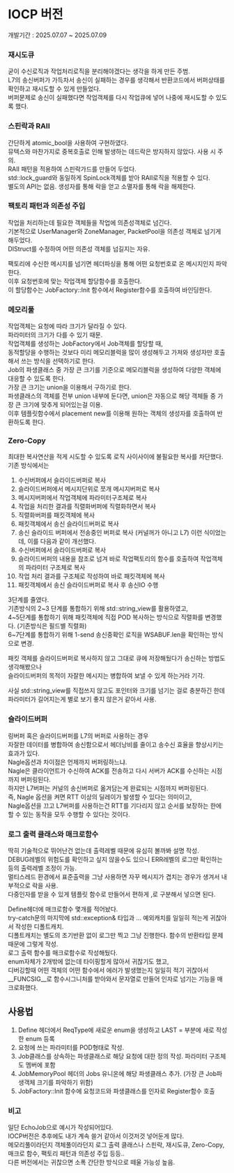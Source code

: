 # IOCP 버전
개발기간 : 2025.07.07 ~ 2025.07.09 <br/>

### 재시도큐
굳이 수신로직과 작업처리로직을 분리해야겠다는 생각을 하게 만든 주범. <br/>
L7의 송신버퍼가 가득차서 송신이 실패하는 경우를 생각해서 반환코드에서 버퍼상태를 확인하고 재시도할 수 있게 만들었다. <br/>
버퍼문제로 송신이 실패했다면 작업객체를 다시 작업큐에 넣어 나중에 재시도할 수 있도록 했다. <br/>

### 스핀락과 RAII
간단하게 atomic_bool을 사용하여 구현하였다. <br/>
뮤텍스와 마찬가지로 중복호출로 인해 발생하는 데드락은 방지하지 않았다. 사용 시 주의. <br/>
RAII 패턴을 적용하여 스핀락가드를 만들어 두었다. <br/>
std::lock_guard와 동일하게 SpinLock객체를 받아 RAII로직을 적용할 수 있다. <br/>
별도의 API는 없음. 생성자를 통해 락을 얻고 소멸자를 통해 락을 해제한다. <br/>

### 팩토리 패턴과 의존성 주입
작업을 처리하는데 필요한 객체들을 작업에 의존성객체로 넘긴다. <br/>
기본적으로 UserManager와 ZoneManager, PacketPool을 의존성 객체로 넘기게 해두었다. <br/>
DIStruct를 수정하여 어떤 의존성 객체를 넘길지는 자유. <br/>

팩토리에 수신한 메시지를 넘기면 헤더파싱을 통해 어떤 요청번호로 온 메시지인지 파악한다. <br/>
이후 요청번호에 맞는 작업객체 할당함수를 호출한다. <br/>
이 할당함수는 JobFactory::Init 함수에서 Register함수를 호출하여 바인딩한다. <br/>

### 메모리풀
작업객체는 요청에 따라 크기가 달라질 수 있다. <br/>
파라미터의 크기가 다를 수 있기 때문. <br/>
작업객체를 생성하는 JobFactory에서 Job객체를 할당할 때, <br/>
동적할당을 수행하는 것보다 미리 메모리블럭을 많이 생성해두고 가져와 생성자만 호출해서 쓰는 방식을 선택하기로 한다. <br/>
Job의 파생클래스 중 가장 큰 크기를 기준으로 메모리블럭을 생성하여 다양한 객체에 대응할 수 있도록 한다. <br/>
가장 큰 크기는 union을 이용해서 구하기로 한다. <br/>
파생클래스의 객체를 전부 union 내부에 둔다면, union은 자동으로 해당 객체들 중 가장 큰 크기에 맞추게 되어있는걸 이용. <br/>
이후 템플릿함수에서 placement new를 이용해 원하는 객체의 생성자를 호출하여 반환하도록 한다. <br/>

### Zero-Copy
최대한 복사연산을 적게 시도할 수 있도록 로직 사이사이에 불필요한 복사를 차단했다. <br/>
기존 방식에서는 <br/>
1. 수신버퍼에서 슬라이드버퍼로 복사
2. 슬라이드버퍼에서 메시지단위로 쪼개 메시지버퍼로 복사
3. 메시지버퍼에서 작업객체에 파라미터구조체로 복사
4. 작업을 처리한 결과를 직렬화버퍼에 직렬화하면서 복사
5. 직렬화버퍼를 패킷객체에 복사
6. 패킷객체에서 송신 슬라이드버퍼로 복사
7. 송신 슬라이드 버퍼에서 전송중인 버퍼로 복사 (커널꺼가 아니고 L7)
이런 식이었는데, 이를 다음과 같이 개선했다. <br/>
1. 수신버퍼에서 슬라이드버퍼로 복사
2. 슬라이드버퍼의 내용을 참조로 넘겨 바로 작업팩토리의 함수를 호출하여 작업객체의 파라미터 구조체로 복사
3. 작업 처리 결과를 구조체로 작성하여 바로 패킷객체에 복사
4. 패킷객체에서 송신 슬라이드버퍼로 복사 후 송신IO 수행

3단계를 줄였다. <br/>
기존방식의 2~3 단계를 통합하기 위해 std::string_view를 활용하였고, <br/>
4~5단계를 통합하기 위해 패킷객체에 직접 POD 복사하는 방식으로 직렬화를 변경했다. (기존방식은 필드별 직렬화) <br/>
6~7단계를 통합하기 위해 1-send 송신중확인 로직을 WSABUF.len을 확인하는 방식으로 변경. <br/>

패킷 객체를 슬라이드버퍼로 복사하지 않고 그대로 큐에 저장해뒀다가 송신하는 방법도 생각해봤으나 <br/>
슬라이드버퍼의 목적이 자잘한 메시지는 병합하여 보낼 수 있게 하는거라 기각. <br/>

사실 std::string_view를 직접쓰지 않고도 포인터와 크기를 넘기는 걸로 충분하긴 한데 <br/>
파라미터가 길어지는게 별로 보기 좋지 않은거 같아서 사용. <br/>

### 슬라이드버퍼
링버퍼 혹은 슬라이드버퍼를 L7의 버퍼로 사용하는 경우 <br/>
자잘한 데이터를 병합하여 송신함으로서 헤더낭비를 줄이고 송수신 효율을 향상시키는 효과가 있다. <br/>
Nagle옵션과 차이점은 언제까지 버퍼링하느냐. <br/>
Nagle은 클라이언트가 수신하여 ACK를 전송하고 다시 서버가 ACK를 수신하는 시점까지 버퍼링된다. <br/>
하지만 L7버퍼는 커널의 송신버퍼로 옮겨담는게 완료되는 시점까지 버퍼링된다. <br/>
즉, Nagle 옵션을 켜면 RTT 이상의 딜레이가 발생할 수 있다는 의미이고, <br/>
Nagle옵션을 끄고 L7버퍼를 사용하는건 RTT를 기다리지 않고 순서를 보장하는 한에 할 수 있는 동작을 모두 수행할 수 있다는 것이다.

### 로그 출력 클래스와 매크로함수
딱히 기술적으로 뛰어난건 없는데 출력레벨 때문에 유심히 볼까봐 설명 작성. <br/>
DEBUG레벨의 위험도를 확인하고 싶지 않을수도 있으니 ERR레벨의 로그만 확인하는 등의 출력레벨 조정이 가능. <br/>
멀티스레드 환경에서 표준출력을 그냥 사용하면 자꾸 메시지가 겹치는 경우가 생겨서 내부적으로 락을 사용. <br/>
다중인자를 받을 수 있게 템플릿 함수로 만들어서 편하게 ,로 구분해서 넣으면 된다. <br/>

Define헤더에 매크로함수 몇개를 적어놨다. <br/>
try-catch문의 마지막에 std::exception& 타입과 ... 예외캐치를 일일히 적는게 귀찮아서 작성한 디폴트캐치. <br/>
디폴트캐치는 별도의 조기반환 없이 로그만 찍고 그냥 진행한다. 함수의 반환타입 문제 때문에 그렇게 작성. <br/>
로그 출력 함수를 매크로함수로 작성해뒀다. <br/>
enum자체가 2개밖에 없는데 타이핑할게 많아서 귀찮기도 했고, <br/>
디버깅할때 어떤 객체의 어떤 함수에서 에러가 발생했는지 일일히 적기 귀찮아서 <br/>
__FUNCSIG__로 함수시그니처를 받아와서 문자열로 만들어 인자로 넘기는 기능을 매크로화했다. <br/>

## 사용법
1. Define 헤더에서 ReqType에 새로운 enum을 생성하고 LAST = 부분에 새로 작성한 enum 등록
2. 요청에 쓰는 파라미터를 POD형태로 작성.
3. Job클래스를 상속하는 파생클래스로 해당 요청에 대한 정의 작성. 파라미터 구조체도 멤버에 포함
4. JobMemoryPool 헤더의 Jobs 유니온에 해당 파생클래스 추가. (가장 큰 Job파생객체 크기를 파악하기 위함)
5. JobFactory::Init 함수에 요청코드와 파생클래스를 인자로 Register함수 호출

### 비고
일단 EchoJob으로 예시가 작성되어있다. <br/>
IOCP버전은 추후에도 내가 계속 쓸거 같아서 이것저것 넣어둔게 많다. <br/>
메모리풀이라던지 객체풀이라던지 로그 출력 클래스나 스핀락, 재시도큐, Zero-Copy, 매크로 함수, 팩토리 패턴과 의존성 주입 등등.. <br/>
다른 버전에서는 귀찮으면 소폭 간단한 방식으로 떼울 가능성 높음.
